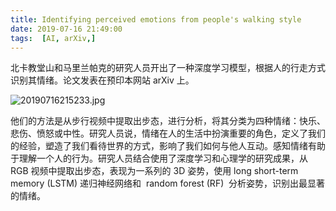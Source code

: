 ```yaml
---
title: Identifying perceived emotions from people's walking style
date: 2019-07-16 21:49:00
tags:  [AI, arXiv,]
---
```


北卡教堂山和马里兰帕克的研究人员开出了一种深度学习模型，根据人的行走方式识别其情绪。论文发表在预印本网站 arXiv 上。

![20190716215233.jpg](https://i.loli.net/2019/07/16/5d2dd7468a8e459532.jpg)

<!---more--->
他们的方法是从步行视频中提取出步态，进行分析，将其分类为四种情绪：快乐、悲伤、愤怒或中性。研究人员说，情绪在人的生活中扮演重要的角色，定义了我们的经验，塑造了我们看待世界的方式，影响了我们如何与他人互动。感知情绪有助于理解一个人的行为。研究人员结合使用了深度学习和心理学的研究成果，从 RGB 视频中提取出步态，表现为一系列的 3D 姿势，使用 long short-term memory (LSTM) 递归神经网络和  random forest (RF)  分析姿势，识别出最显著的情绪。